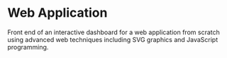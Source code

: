 # Web Application

Front end of an interactive dashboard for a web application from scratch using advanced web techniques including SVG graphics and JavaScript programming.
